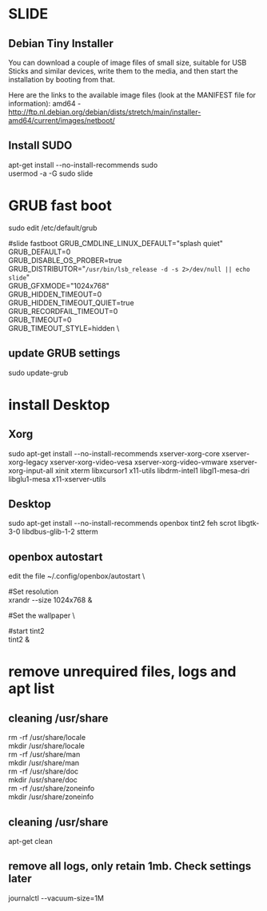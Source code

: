 # SLIDE
## Debian Tiny Installer

You can download a couple of image files of small size, suitable for USB Sticks and similar devices, write them to the media, and then start the installation by booting from that.

Here are the links to the available image files (look at the MANIFEST file for information): 
amd64 - http://ftp.nl.debian.org/debian/dists/stretch/main/installer-amd64/current/images/netboot/

## Install SUDO
apt-get install --no-install-recommends sudo \
usermod -a -G sudo slide


# GRUB fast boot
sudo edit /etc/default/grub

#slide fastboot
GRUB_CMDLINE_LINUX_DEFAULT="splash quiet" \
GRUB_DEFAULT=0 \
GRUB_DISABLE_OS_PROBER=true \
GRUB_DISTRIBUTOR="`/usr/bin/lsb_release -d -s 2>/dev/null || echo slide`" \
GRUB_GFXMODE="1024x768" \
GRUB_HIDDEN_TIMEOUT=0 \
GRUB_HIDDEN_TIMEOUT_QUIET=true \
GRUB_RECORDFAIL_TIMEOUT=0 \
GRUB_TIMEOUT=0 \
GRUB_TIMEOUT_STYLE=hidden \

## update GRUB settings
sudo update-grub

# install Desktop
## Xorg
sudo apt-get install --no-install-recommends xserver-xorg-core xserver-xorg-legacy xserver-xorg-video-vesa xserver-xorg-video-vmware xserver-xorg-input-all xinit xterm libxcursor1 x11-utils libdrm-intel1 libgl1-mesa-dri libglu1-mesa x11-xserver-utils

## Desktop
sudo apt-get install --no-install-recommends openbox tint2 feh scrot libgtk-3-0 libdbus-glib-1-2 stterm

## openbox autostart
edit the file ~/.config/openbox/autostart \

#Set resolution \
xrandr --size 1024x768 &

#Set the wallpaper \

#start tint2 \
tint2 &




# remove unrequired files, logs and apt list
## cleaning /usr/share
rm -rf /usr/share/locale \
mkdir /usr/share/locale \
rm -rf /usr/share/man \
mkdir /usr/share/man \
rm -rf /usr/share/doc \
mkdir /usr/share/doc \
rm -rf /usr/share/zoneinfo \
mkdir /usr/share/zoneinfo

## cleaning /usr/share
apt-get clean

## remove all logs, only retain 1mb. Check settings later
journalctl --vacuum-size=1M 

